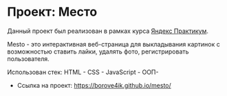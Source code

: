 # Проект: Место

Данный проект был реализован в рамках курса [Яндекс Практикум](https://practicum.yandex.ru/).

Mesto - это интерактивная веб-страница для выкладывания картинок с возможностью ставить лайки, удалять фото, регистрировать пользователя.

Использован стек: HTML - CSS - JavaScript - ООП-

* Ссылка на проект: https://borove4ik.github.io/mesto/

